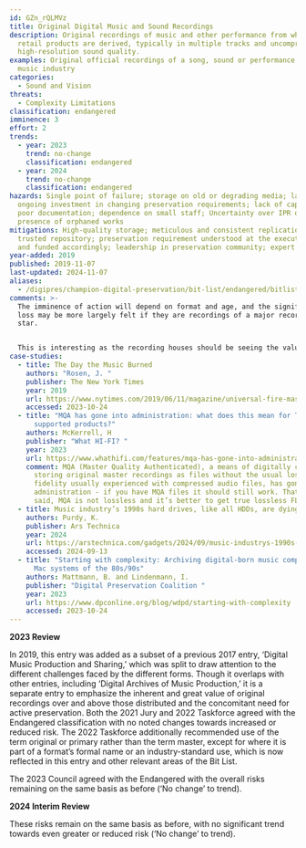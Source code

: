 ```yaml
---
id: GZn_rQLMVz
title: Original Digital Music and Sound Recordings
description: Original recordings of music and other performance from which
  retail products are derived, typically in multiple tracks and uncompressed
  high-resolution sound quality.
examples: Original official recordings of a song, sound or performance owned by
  music industry
categories:
  - Sound and Vision
threats:
  - Complexity Limitations
classification: endangered
imminence: 3
effort: 2
trends:
  - year: 2023
    trend: no-change
    classification: endangered
  - year: 2024
    trend: no-change
    classification: endangered
hazards: Single point of failure; storage on old or degrading media; lack of
  ongoing investment in changing preservation requirements; lack of capability;
  poor documentation; dependence on small staff; Uncertainty over IPR or the
  presence of orphaned works
mitigations: High-quality storage; meticulous and consistent replication;
  trusted repository; preservation requirement understood at the executive level
  and funded accordingly; leadership in preservation community; expert staff
year-added: 2019
published: 2019-11-07
last-updated: 2024-11-07
aliases:
  - /digipres/champion-digital-preservation/bit-list/endangered/bitlist-original-digital-music
comments: >-
  The imminence of action will depend on format and age, and the significance of
  loss may be more largely felt if they are recordings of a major recording
  star.


  This is interesting as the recording houses should be seeing the value of these – so why are they not taking responsibility for looking after them? Do they not feel it is in their financial interests? The archival practices of the studios are typically based on value – the recordings are assumed to be worth keeping. However, this means relatively low-value originals may not be transferred to new media in a timely way and could be lost. There is no comprehensive deposit scheme to address the long tail of music production, and it is often unclear exactly where responsibility lies.
case-studies:
  - title: The Day the Music Burned
    authors: "Rosen, J. "
    publisher: The New York Times
    year: 2019
    url: https://www.nytimes.com/2019/06/11/magazine/universal-fire-master-recordings.html
    accessed: 2023-10-24
  - title: "MQA has gone into administration: what does this mean for Tidal and
      supported products?"
    authors: McKerrell, H
    publisher: "What HI-FI? "
    year: 2023
    url: https://www.whathifi.com/features/mqa-has-gone-into-administration-what-does-this-mean-for-tidal-and-supported-products
    comment: MQA (Master Quality Authenticated), a means of digitally capturing and
      storing original master recordings as files without the usual loss in
      fidelity usually experienced with compressed audio files, has gone into
      administration - if you have MQA files it should still work. That being
      said, MQA is not lossless and it’s better to get true lossless FLAC files.
  - title: Music industry’s 1990s hard drives, like all HDDs, are dying
    authors: Purdy, K.
    publisher: Ars Technica
    year: 2024
    url: https://arstechnica.com/gadgets/2024/09/music-industrys-1990s-hard-drives-like-all-hdds-are-dying/
    accessed: 2024-09-13
  - title: "Starting with complexity: Archiving digital-born music compositions from
      Mac systems of the 80s/90s"
    authors: Mattmann, B. and Lindenmann, I.
    publisher: "Digital Preservation Coalition "
    year: 2023
    url: https://www.dpconline.org/blog/wdpd/starting-with-complexity
    accessed: 2023-10-24
---
```

**2023 Review**

In 2019, this entry was added as a subset of a previous 2017 entry, ‘Digital Music Production and Sharing,’ which was split to draw attention to the different challenges faced by the different forms. Though it overlaps with other entries, including ‘Digital Archives of Music Production,’ it is a separate entry to emphasize the inherent and great value of original recordings over and above those distributed and the concomitant need for active preservation. Both the 2021 Jury and 2022 Taskforce agreed with the Endangered classification with no noted changes towards increased or reduced risk. The 2022 Taskforce additionally recommended use of the term original or primary rather than the term master, except for where it is part of a format’s formal name or an industry-standard use, which is now reflected in this entry and other relevant areas of the Bit List.

The 2023 Council agreed with the Endangered with the overall risks remaining on the same basis as before (‘No change’ to trend).

**2024 Interim Review**

These risks remain on the same basis as before, with no significant trend towards even greater or reduced risk (‘No change’ to trend).
